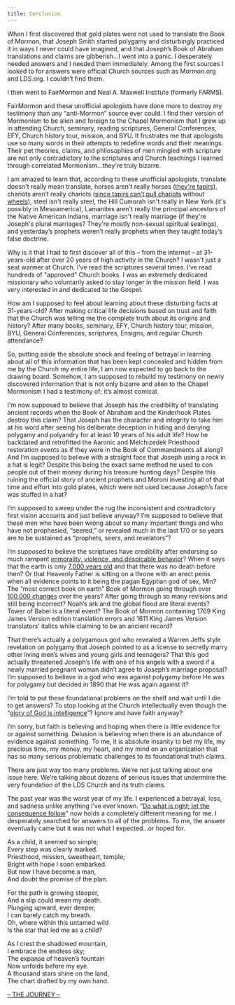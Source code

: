 ```yaml
---
title: Conclusion
---
```


<RedTitleBar title="Conclusion" />

<QuoteWithReference
  quote="Mormonism, as it is called, must stand or fall on the story of Joseph Smith. He was either a Prophet of God, divinely called, properly appointed and commissioned or he was one of the biggest frauds this world has ever seen. There is no middle ground. If Joseph was a deceiver, who willfully attempted to mislead people, then he should be exposed, his claims should be refuted, and his doctrines shown to be false..."
  attribution="President Joseph Fielding Smith"
  source="Doctrines of Salvation, p.188"
  link="https://www.cesletter.org/conclusion/1"
/>

When I first discovered that gold plates were not used to translate the Book of Mormon, that Joseph Smith started polygamy and disturbingly practiced it in ways I never could have imagined, and that Joseph’s Book of Abraham translations and claims are gibberish...I went into a panic. I desperately needed answers and I needed them immediately. Among the first sources I looked to for answers were official Church sources such as Mormon.org and LDS.org. I couldn’t find them.

I then went to FairMormon and Neal A. Maxwell Institute (formerly FARMS).

FairMormon and these unofficial apologists have done more to destroy my testimony than any “anti-Mormon” source ever could. I find their version of Mormonism to be alien and foreign to the Chapel Mormonism that I grew up in attending Church, seminary, reading scriptures, General Conferences, EFY, Church history tour, mission, and BYU. It frustrates me that apologists use so many words in their attempts to redefine words and their meanings. Their pet theories, claims, and philosophies of men mingled with scripture are not only contradictory to the scriptures and Church teachings I learned through correlated Mormonism...they're truly bizarre.

I am amazed to learn that, according to these unofficial apologists, translate doesn't really mean translate, horses aren't really horses ([they're tapirs](https://www.cesletter.org/conclusion/2)), chariots aren’t really chariots ([since tapirs can’t pull chariots](https://www.cesletter.org/conclusion/3) without [wheels](https://www.cesletter.org/conclusion/4)), steel isn't really steel, the Hill Cumorah isn't really in New York (it's possibly in Mesoamerica), Lamanites aren't really the principal ancestors of the Native American Indians, marriage isn't really marriage (if they're Joseph's plural marriages? They're mostly non-sexual spiritual sealings), and yesterday’s prophets weren’t really prophets when they taught today’s false doctrine.

Why is it that I had to first discover all of this – from the internet – at 31-years-old after over 20 years of high activity in the Church? I wasn't just a seat warmer at Church. I’ve read the scriptures several times. I've read hundreds of "approved" Church books. I was an extremely dedicated missionary who voluntarily asked to stay longer in the mission field. I was very interested in and dedicated to the Gospel.

How am I supposed to feel about learning about these disturbing facts at 31-years-old? After making critical life decisions based on trust and faith that the Church was telling me the complete truth about its origins and history? After many books, seminary, EFY, Church history tour, mission, BYU, General Conferences, scriptures, Ensigns, and regular Church attendance?

So, putting aside the absolute shock and feeling of betrayal in learning about all of this information that has been kept concealed and hidden from me by the Church my entire life, I am now expected to go back to the drawing board. Somehow, I am supposed to rebuild my testimony on newly discovered information that is not only bizarre and alien to the Chapel Mormonism I had a testimony of; it’s almost comical.

I'm now supposed to believe that Joseph has the credibility of translating ancient records when the Book of Abraham and the Kinderhook Plates destroy this claim? That Joseph has the character and integrity to take him at his word after seeing his deliberate deception in hiding and denying polygamy and polyandry for at least 10 years of his adult life? How he backdated and retrofitted the Aaronic and Melchizedek Priesthood restoration events as if they were in the Book of Commandments all along? And I’m supposed to believe with a straight face that Joseph using a rock in a hat is legit? Despite this being the exact same method he used to con people out of their money during his treasure hunting days? Despite this ruining the official story of ancient prophets and Moroni investing all of that time and effort into gold plates, which were not used because Joseph’s face was stuffed in a hat?

I’m supposed to sweep under the rug the inconsistent and contradictory first vision accounts and just believe anyway? I’m supposed to believe that these men who have been wrong about so many important things and who have not prophesied, “seered,” or revealed much in the last 170 or so years are to be sustained as “prophets, seers, and revelators”?

I’m supposed to believe the scriptures have credibility after endorsing so much rampant [immorality, violence, and despicable behavior](https://www.cesletter.org/capricious-god)? When it says that the earth is only [7,000 years old](https://www.cesletter.org/science/3) and that there was no death before then? Or that Heavenly Father is sitting on a throne with an erect penis when all evidence points to it being the pagan Egyptian god of sex, Min? The “most correct book on earth” Book of Mormon going through over [100,000 changes](https://www.cesletter.org/conclusion/7) over the years? After going through so many revisions and still being incorrect? Noah’s ark and the global flood are literal events? Tower of Babel is a literal event? The Book of Mormon containing 1769 King James Version edition translation errors and 1611 King James Version translators’ italics while claiming to be an ancient record?

That there’s actually a polygamous god who revealed a Warren Jeffs style revelation on polygamy that Joseph pointed to as a license to secretly marry other living men’s wives and young girls and teenagers? That this god actually threatened Joseph’s life with one of his angels with a sword if a newly married pregnant woman didn’t agree to Joseph’s marriage proposal? I’m supposed to believe in a god who was against polygamy before He was for polygamy but decided in 1890 that He was again against it?

I’m told to put these foundational problems on the shelf and wait until I die to get answers? To stop looking at the Church intellectually even though the “[glory of God is intelligence](https://www.cesletter.org/conclusion/8)”? Ignore and have faith anyway?

I’m sorry, but faith is believing and hoping when there is little evidence for or against something. Delusion is believing when there is an abundance of evidence against something. To me, it is absolute insanity to bet my life, my precious time, my money, my heart, and my mind on an organization that has so many serious problematic challenges to its foundational truth claims.

There are just way too many problems. We’re not just talking about one issue here. We’re talking about dozens of serious issues that undermine the very foundation of the LDS Church and its truth claims.

The past year was the worst year of my life. I experienced a betrayal, loss, and sadness unlike anything I’ve ever known. “[Do what is right; let the consequence follow](https://www.cesletter.org/conclusion/9)” now holds a completely different meaning for me. I desperately searched for answers to all of the problems. To me, the answer eventually came but it was not what I expected...or hoped for.

<div class="poem">
  <p>
    As a child, it seemed so simple;<br/>
    Every step was clearly marked.<br/>
    Priesthood, mission, sweetheart, temple;<br/>
    Bright with hope I soon embarked.<br/>
    But now I have become a man,<br/>
    And doubt the promise of the plan.
  </p>
  <p>
    For the path is growing steeper,<br/>
    And a slip could mean my death.<br/>
    Plunging upward, ever deeper,<br/>
    I can barely catch my breath.<br/>
    Oh, where within this untamed wild<br/>
    Is the star that led me as a child?
  </p>
  <p>
    As I crest the shadowed mountain,<br/>
    I embrace the endless sky;<br/>
    The expanse of heaven’s fountain<br/>
    Now unfolds before my eye.<br/>
    A thousand stars shine on the land,<br/>
    The chart drafted by my own hand.
  </p>
  <a href="https://www.cesletter.org/conclusion/10" target="_blank" class="spaced-title">– THE JOURNEY –</a>
</div>
